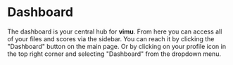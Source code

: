 # Dashboard

The dashboard is your central hub for **vimu**. From here you can access all of your files and scores via the sidebar. You can reach it by clicking the "Dashboard" button on the main page. Or by clicking on your profile icon in the top right corner and selecting "Dashboard" from the dropdown menu.